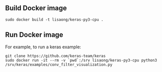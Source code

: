 ## Build Docker image

```
sudo docker build -t lisaong/keras-py3-cpu .
```

## Run Docker image

For example, to run a keras example:
```
git clone https://github.com/keras-team/keras
sudo docker run -it --rm -v `pwd`:/srv lisaong/keras-py3-cpu python3 /srv/keras/examples/conv_filter_visualization.py
```
